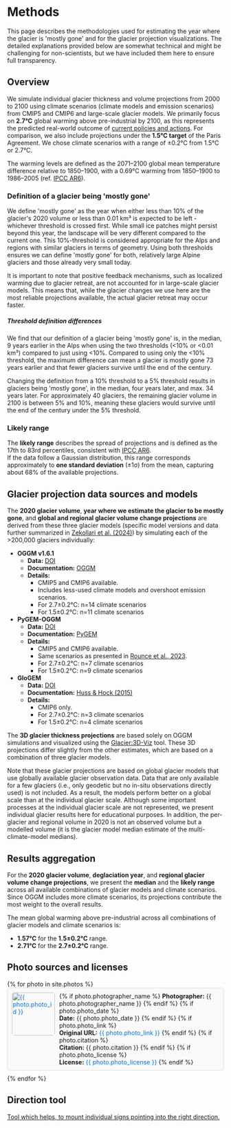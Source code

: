 # Methods

This page describes the methodologies used for estimating the year where
the glacier is 'mostly gone' and for the glacier projection visualizations. The
detailed explanations provided below are somewhat technical and might be
challenging for non-scientists, but we have included them here to ensure full
transparency.

## Overview

We simulate individual glacier thickness and volume projections from 2000 to
2100 using climate scenarios (climate models and emission scenarios) from CMIP5
and CMIP6 and large-scale glacier models. We primarily focus on **2.7°C**
global warming above pre-industrial by 2100, as this represents the predicted
real-world outcome of [current policies and actions](https://climateactiontracker.org/global/cat-thermometer/). For comparison, we
also include projections under the **1.5°C target** of the Paris Agreement. We
chose climate scenarios with a range of ±0.2°C from 1.5°C or 2.7°C. 

The warming levels are defined as the 2071–2100 global mean temperature
difference relative to 1850–1900, with a 0.69°C warming from
1850–1900 to 1986–2005 (ref. [IPCC AR6](https://www.ipcc.ch/report/ar6/wg1/)).  


### Definition of a glacier being 'mostly gone'
We define 'mostly gone' as the year when either less than 10% of the glacier's
2020 volume or less than 0.01 km³ is expected to be left - whichever threshold is
crossed first. While small ice patches might persist beyond this year, the
landscape will be very different compared to the current one. This 10%-threshold
is considered appropriate for the Alps and regions with similar glaciers in terms of geometry. Using both thresholds ensures we can
define 'mostly gone' for both, relatively large Alpine glaciers and those already very
small today.

It is important to note that positive feedback mechanisms, such as localized
warming due to glacier retreat, are not accounted for in large-scale glacier
models. This means that, while the glacier changes we use here are the most
reliable projections available, the actual glacier retreat may occur faster. 

##### Threshold definition differences
We find that our definition of a glacier being 'mostly gone' is, in the median,
9 years earlier in the Alps when using the two thresholds (<10% or <0.01 km³)
compared to just using <10%. Compared to using only the <10% threshold, the
maximum difference can mean a glacier is mostly gone 73 years earlier and that
fewer glaciers survive until the end of the century.

Changing the definition from a 10% threshold to a 5% threshold results in
glaciers being 'mostly gone', in the median, four years later, and max. 34 years later.  For approximately 40 glaciers, the remaining glacier volume
in 2100 is between 5% and 10%, meaning these glaciers would survive until the
end of the century under the 5% threshold.


### Likely range

The **likely range** describes the spread of projections and is defined as the
17th to 83rd percentiles, consistent with [IPCC AR6](https://www.ipcc.ch/report/ar6/wg1/).  
If the data follow a Gaussian distribution, this range corresponds approximately
to **one standard deviation** (±1σ) from the mean, capturing about 68% of the
available projections.

## Glacier projection data sources and models

The **2020 glacier volume**, **year where we estimate the glacier to be mostly
gone**, and **global and regional glacier volume change projections** are
derived from these three glacier models (specific model versions and data
further summarized in [Zekollari et al. (2024)](https://doi.org/10.5194/tc-18-5045-2024)) by simulating each of the >200,000
glaciers individually:
- **OGGM v1.6.1**  
  - **Data:** [DOI](https://doi.org/10.5281/zenodo.8286064)  
  - **Documentation:** [OGGM](https://oggm.org/)  
  - **Details:**  
    - CMIP5 and CMIP6 available.  
    - Includes less-used climate models and overshoot emission scenarios.  
    - For 2.7±0.2°C: n=14 climate scenarios 
    - For 1.5±0.2°C: n=11 climate scenarios 
- **PyGEM-OGGM**  
  - **Data:** [DOI](https://doi.org/10.5067/P8BN9VO9N5C7)  
  - **Documentation:** [PyGEM](https://pygem.readthedocs.io/en/latest/introduction.html)  
  - **Details:**  
    - CMIP5 and CMIP6 available.  
    - Same scenarios as presented in [Rounce et al., 2023](https://doi.org/10.1126/science.abo1324).  
    - For 2.7±0.2°C: n=7 climate scenarios  
    - For 1.5±0.2°C: n=9 climate scenarios 
- **GloGEM**  
  - **Data:** [DOI](https://doi.org/10.5281/zenodo.10908277)  
  - **Documentation:** [Huss & Hock (2015)](https://doi.org/10.3389/feart.2015.00054)  
  - **Details:**  
    - CMIP6 only.  
    - For 2.7±0.2°C: n=3 climate scenarios  
    - For 1.5±0.2°C: n=4 climate scenarios 

The **3D glacier thickness projections** are based solely on OGGM simulations
and visualized using the [Glacier:3D-Viz](https://glacier3dviz.oggm.org/tutorials/welcome.html) tool. These 3D projections differ
slightly from the other estimates, which are based on a combination of three
glacier models.  

Note that these glacier projections are based on global glacier models that use
globally available glacier observation data. Data that are only
available for a few glaciers (i.e., only geodetic but no in-situ observations
directly used) is not included. As a result, the models perform better on a global scale than at
the individual glacier scale. Although some important processes at the individual
glacier scale are not represented, we present individual glacier results here
for educational purposes. In addition, the per-glacier and regional volume in
2020 is not an observed volume but a modelled volume (it is the glacier model
median estimate of the multi-climate-model medians). 

## Results aggregation

For the **2020 glacier volume**, **deglaciation year**, and **regional glacier
volume change projections**, we present the **median** and the **likely range**
across all available combinations of glacier models and climate scenarios. Since
OGGM includes more climate scenarios, its projections contribute the most weight
to the overall results.  

The mean global warming above pre-industrial across all combinations of glacier
models and climate scenarios is:  
- **1.57°C** for the **1.5±0.2°C** range.  
- **2.71°C** for the **2.7±0.2°C** range.  


## Photo sources and licenses
<style>
  .photo-container {
    display: flex;
    align-items: flex-start;
    border: 1px solid #ddd; /* Adds a light gray border around each photo block */
    padding: 10px; /* Adds space between the content and the border */
    margin-bottom: 10px; /* Adds space between each photo block */
    border-radius: 5px; /* Rounds the corners of the border */
    background-color: #f9f9f9; /* Light background color for better contrast */
  }

  .photo-container img {
    margin-right: 10px; /* Adds space between the image and the text */
    width: 100px; /* Fixes image width */
    height: auto; /* Maintains aspect ratio */
    border-radius: 5px; /* Optional: adds rounded corners to the image */
    min-width: 100px;
  }

  .photo-container .text-content {
    display: block;
    flex-direction: column; /* Stacks text content vertically */
  }

  .photo-container a {
    color: #0073e6; /* Makes links visually distinct */
    text-decoration: none; /* Removes underline from links */
  }

  .photo-container a:hover {
    text-decoration: underline; /* Adds underline on hover for clarity */
  }

</style>
<div>
  {% for photo in site.photos %}
    <div class="photo-container" id="{{ photo.photo_id }}">
      <a href="{{ site.baseurl }}{{ photo.filename }}">
        <img src="{{ site.baseurl }}{{ photo.filename }}" alt="{{ photo.photo_id }}" style="width: 100px; height: auto;">
      </a>
      <div class="text-content">
        {% if photo.photographer_name %}
          <b>Photographer:</b> {{ photo.photographer_name }}
        {% endif %}
        {% if photo.photo_date %}
          <br><b>Date:</b> {{ photo.photo_date }}
        {% endif %}
        {% if photo.photo_link %}
          <br><b>Original URL:</b> <a href="{{ photo.photo_link }}">{{ photo.photo_link }}</a>
        {% endif %}
        {% if photo.citation %}
          <br><b>Citation:</b> {{ photo.citation }}
        {% endif %}
        {% if photo.photo_license %}
          <br><b>License:</b> <a href="{{ photo.photo_license_url }}">{{ photo.photo_license }}</a>
        {% endif %}
      </div>
    </div>
  {% endfor %}
</div>

## Direction tool
<a href="{{ site.baseurl }}/directions/">Tool which helps, to mount individual signs pointing into the right direction.</a>
